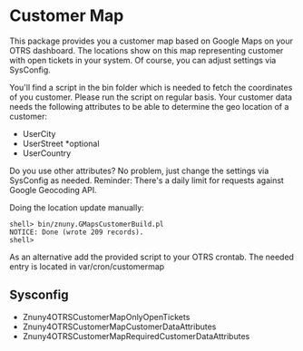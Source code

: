 # Customer Map

This package provides you a customer map based on Google Maps on your OTRS dashboard.
The locations show on this map representing customer with open tickets in your system.
Of course, you can adjust settings via SysConfig.

You'll find a script in the bin folder which is needed to fetch the coordinates of you customer.
Please run the script on regular basis.
Your customer data needs the following attributes to be able to determine the geo location of a customer:

 - UserCity
 - UserStreet *optional
 - UserCountry

Do you use other attributes? No problem, just change the settings via SysConfig as needed.
Reminder:
There's a daily limit for requests against Google Geocoding API.

Doing the location update manually:

    shell> bin/znuny.GMapsCustomerBuild.pl
    NOTICE: Done (wrote 209 records).
    shell>

As an alternative add the provided script to your OTRS crontab. The needed entry is located in var/cron/customermap

## Sysconfig

 - Znuny4OTRSCustomerMapOnlyOpenTickets
 - Znuny4OTRSCustomerMapCustomerDataAttributes
 - Znuny4OTRSCustomerMapRequiredCustomerDataAttributes
